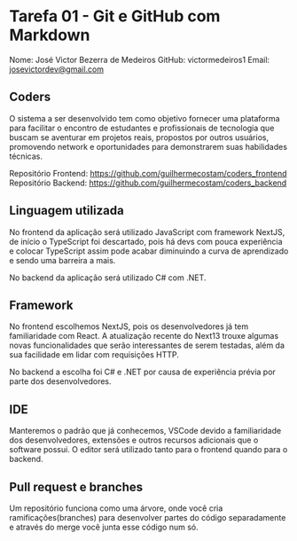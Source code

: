 # Tarefa 01 - Git e GitHub com Markdown

Nome: José Victor Bezerra de Medeiros
GitHub: victormedeiros1
Email: josevictordev@gmail.com

## Coders

O sistema a ser desenvolvido tem como objetivo fornecer uma plataforma para facilitar o encontro de estudantes e profissionais de tecnologia que buscam se aventurar em projetos reais, propostos por outros usuários, promovendo network e oportunidades para demonstrarem suas habilidades técnicas.

Repositório Frontend: https://github.com/guilhermecostam/coders_frontend
Repositório Backend: https://github.com/guilhermecostam/coders_backend

## Linguagem utilizada

No frontend da aplicação será utilizado JavaScript com framework NextJS, de início o TypeScript foi descartado, pois há devs com pouca experiência e colocar TypeScript assim pode acabar diminuindo a curva de aprendizado e sendo uma barreira a mais.

No backend da aplicação será utilizado C# com .NET.

## Framework

No frontend escolhemos NextJS, pois os desenvolvedores já tem familiaridade com React. A atualização recente do Next13 trouxe algumas novas funcionalidades que serão interessantes de serem testadas, além da sua facilidade em lidar com requisições HTTP.

No backend a escolha foi C# e .NET por causa de experiência prévia por parte dos desenvolvedores.

## IDE

Manteremos o padrão que já conhecemos, VSCode devido a familiaridade dos desenvolvedores, extensões e outros recursos adicionais que o software possui. O editor será utilizado tanto para o frontend quando para o backend.

## Pull request e branches

Um repositório funciona como uma árvore, onde você cria ramificações(branches) para desenvolver partes do código separadamente e através do merge você junta esse código num só.
